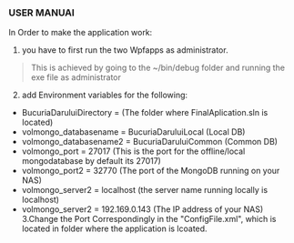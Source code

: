
### USER MANUAl
In Order to make the application work:
1. you have to first run the two Wpfapps as administrator.
>This is achieved by going to the ~/bin/debug folder and running the exe file as administrator
2. add Environment variables for the following:
- BucuriaDaruluiDirectory  =  (The folder where FinalAplication.sln is located)
- volmongo_databasename  =  BucuriaDaruluiLocal  (Local DB)
- volmongo_databasename2  = BucuriaDaruluiCommon   (Common DB)
- volmongo_port = 27017 (This is the port for the offline/local mongodatabase by default its 27017)
- volmongo_port2 = 32770 (The port of the MongoDB running on your NAS) 
- volmongo_server2 = localhost (the server name running locally is localhost)
- volmongo_server2  =  192.169.0.143 (The IP address of your NAS)
3.Change the Port Correspondingly in the "ConfigFile.xml", which is located in folder where the application is lcoated.

